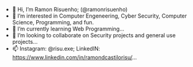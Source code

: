 - 👋 Hi, I’m Ramon Risuenho; (@ramonrisuenho)
- 👀 I’m interested in Computer Engeneering, Cyber Security, Computer Science, Programming, and fun.
- 🌱 I’m currently learning Web Programming...
- 💞️ I’m looking to collaborate on Security projects and general use projects...
- 📫 Instagram: @risu.exe; LinkedIN: https://www.linkedin.com/in/ramondcastilorisu/...

<!---
ramonrisuenho/ramonrisuenho is a ✨ special ✨ repository because its `README.md` (this file) appears on your GitHub profile.
You can click the Preview link to take a look at your changes.
--->
